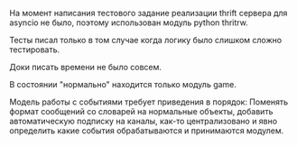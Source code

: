 На момент написания тестового задание реализации thrift сервера для asyncio 
не было, поэтому использован модуль python thritrw.

Тесты писал только в том случае когда логику было слишком сложно тестировать.

Доки писать времени не было совсем.

В состоянии "нормально" находится только модуль game.

Модель работы с событиями требует приведения в порядок:
Поменять формат сообщений со словарей на нормальные объекты, добавить
автоматическую подписку на каналы, как-то централизовано и явно определить
какие события обрабатываются и принимаются модулем.

